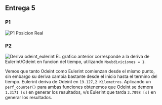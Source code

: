 ## Entrega 5

### P1
![P1 Posicion Real](https://user-images.githubusercontent.com/43649125/92336207-a696e180-f074-11ea-8d1a-38d80b2cff21.png)

### P2
![Deriva odeint_eulerint](https://user-images.githubusercontent.com/43649125/92336706-cb418800-f079-11ea-94ec-f38cc2d5e018.png)
EL grafico anterior corresponde a la deriva de Eulerint/Odeint en funcion del tiempo, utilizando `Nsubdiviciones = 1`.

Vemos que tanto Odeint como Eulerint comienzan desde el mismo punto, sin embargo su deriva cambia bastante desde el inicio hasta el termino del tiempo. Eulerint deriva de Odeint en `19.127,2 Kilometros`. Aplicando un `perf_counter()` para ambas funciones obtenemos que Odeint se demora `1.3171 [s]` en generar los resultados, v/s Eulerint que tarda `3.7098 [s]` en generar los resultados.
